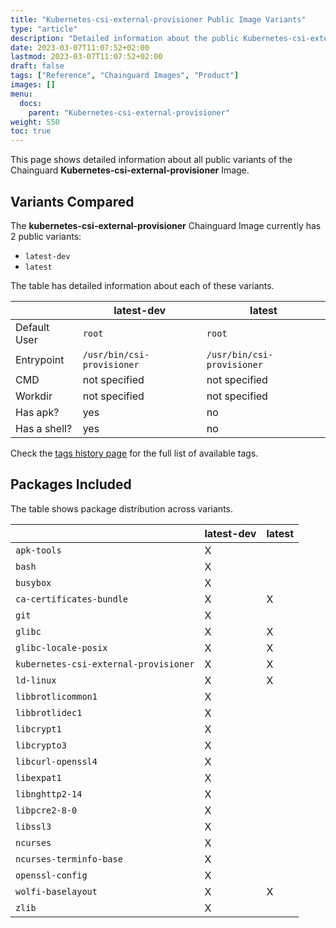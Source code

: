 ```yaml
---
title: "Kubernetes-csi-external-provisioner Public Image Variants"
type: "article"
description: "Detailed information about the public Kubernetes-csi-external-provisioner Chainguard Image variants"
date: 2023-03-07T11:07:52+02:00
lastmod: 2023-03-07T11:07:52+02:00
draft: false
tags: ["Reference", "Chainguard Images", "Product"]
images: []
menu:
  docs:
    parent: "Kubernetes-csi-external-provisioner"
weight: 550
toc: true
---
```


This page shows detailed information about all public variants of the Chainguard **Kubernetes-csi-external-provisioner** Image.

## Variants Compared
The **kubernetes-csi-external-provisioner** Chainguard Image currently has 2 public variants: 

- `latest-dev`
- `latest`

The table has detailed information about each of these variants.

|              | latest-dev                 | latest                     |
|--------------|----------------------------|----------------------------|
| Default User | `root`                     | `root`                     |
| Entrypoint   | `/usr/bin/csi-provisioner` | `/usr/bin/csi-provisioner` |
| CMD          | not specified              | not specified              |
| Workdir      | not specified              | not specified              |
| Has apk?     | yes                        | no                         |
| Has a shell? | yes                        | no                         |

Check the [tags history page](/chainguard/chainguard-images/reference/kubernetes-csi-external-provisioner/tags_history/) for the full list of available tags.

## Packages Included
The table shows package distribution across variants.

|                                       | latest-dev | latest |
|---------------------------------------|------------|--------|
| `apk-tools`                           | X          |        |
| `bash`                                | X          |        |
| `busybox`                             | X          |        |
| `ca-certificates-bundle`              | X          | X      |
| `git`                                 | X          |        |
| `glibc`                               | X          | X      |
| `glibc-locale-posix`                  | X          | X      |
| `kubernetes-csi-external-provisioner` | X          | X      |
| `ld-linux`                            | X          | X      |
| `libbrotlicommon1`                    | X          |        |
| `libbrotlidec1`                       | X          |        |
| `libcrypt1`                           | X          |        |
| `libcrypto3`                          | X          |        |
| `libcurl-openssl4`                    | X          |        |
| `libexpat1`                           | X          |        |
| `libnghttp2-14`                       | X          |        |
| `libpcre2-8-0`                        | X          |        |
| `libssl3`                             | X          |        |
| `ncurses`                             | X          |        |
| `ncurses-terminfo-base`               | X          |        |
| `openssl-config`                      | X          |        |
| `wolfi-baselayout`                    | X          | X      |
| `zlib`                                | X          |        |
